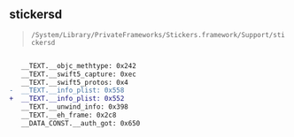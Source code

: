 ## stickersd

> `/System/Library/PrivateFrameworks/Stickers.framework/Support/stickersd`

```diff

   __TEXT.__objc_methtype: 0x242
   __TEXT.__swift5_capture: 0xec
   __TEXT.__swift5_protos: 0x4
-  __TEXT.__info_plist: 0x558
+  __TEXT.__info_plist: 0x552
   __TEXT.__unwind_info: 0x398
   __TEXT.__eh_frame: 0x2c8
   __DATA_CONST.__auth_got: 0x650

```

